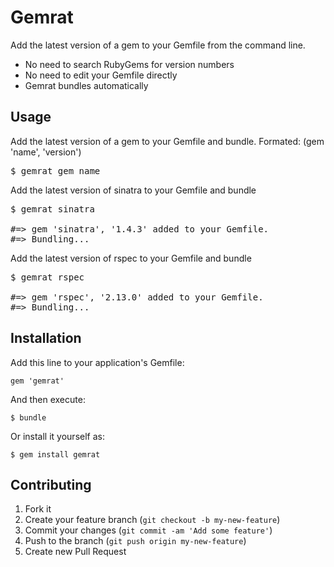 # Gemrat

Add the latest version of a gem to your Gemfile from the command line.

* No need to search RubyGems for version numbers
* No need to edit your Gemfile directly
* Gemrat bundles automatically

## Usage
Add the latest version of a gem to your Gemfile and bundle. Formated: (gem 'name', 'version')
<pre>
$ gemrat gem_name
</pre>

Add the latest version of sinatra to your Gemfile and bundle
<pre>
$ gemrat sinatra

#=> gem 'sinatra', '1.4.3' added to your Gemfile.
#=> Bundling...
</pre>

Add the latest version of rspec to your Gemfile and bundle
<pre>
$ gemrat rspec

#=> gem 'rspec', '2.13.0' added to your Gemfile.
#=> Bundling...
</pre>

## Installation

Add this line to your application's Gemfile:

    gem 'gemrat'

And then execute:

    $ bundle

Or install it yourself as:

    $ gem install gemrat

## Contributing

1. Fork it
2. Create your feature branch (`git checkout -b my-new-feature`)
3. Commit your changes (`git commit -am 'Add some feature'`)
4. Push to the branch (`git push origin my-new-feature`)
5. Create new Pull Request
